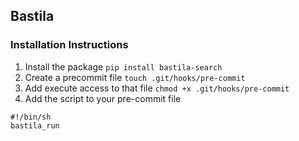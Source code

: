 ## Bastila

### Installation Instructions

1. Install the package `pip install bastila-search`
2. Create a precommit file `touch .git/hooks/pre-commit`
3. Add execute access to that file `chmod +x .git/hooks/pre-commit`
4. Add the script to your pre-commit file

```
#!/bin/sh
bastila_run
```